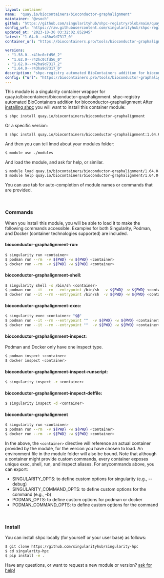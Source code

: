 ```yaml
---
layout: container
name:  "quay.io/biocontainers/bioconductor-graphalignment"
maintainer: "@vsoch"
github: "https://github.com/singularityhub/shpc-registry/blob/main/quay.io/biocontainers/bioconductor-graphalignment/container.yaml"
config_url: "https://raw.githubusercontent.com/singularityhub/shpc-registry/main/quay.io/biocontainers/bioconductor-graphalignment/container.yaml"
updated_at: "2023-10-30 03:32:02.852945"
latest: "1.64.0--r43ha9d7317_0"
container_url: "https://biocontainers.pro/tools/bioconductor-graphalignment"

versions:
 - "1.58.0--r41hc0cfd56_2"
 - "1.62.0--r42hc0cfd56_0"
 - "1.62.0--r42ha9d7317_2"
 - "1.64.0--r43ha9d7317_0"
description: "shpc-registry automated BioContainers addition for bioconductor-graphalignment"
config: {"url": "https://biocontainers.pro/tools/bioconductor-graphalignment", "maintainer": "@vsoch", "description": "shpc-registry automated BioContainers addition for bioconductor-graphalignment", "latest": {"1.64.0--r43ha9d7317_0": "sha256:86761e750c2acf8d1cead97b9202385ec46e3ea55972ec6f371ac61ea0d909df"}, "tags": {"1.58.0--r41hc0cfd56_2": "sha256:ed5eb1a24c546d2d320f780dbeb3c1762fa76e8f48149abd42e61a36c39ec824", "1.62.0--r42hc0cfd56_0": "sha256:ef71b7f4f622167a8fd11bd61160c5659c8eb1334e9ad221851d22714439e151", "1.62.0--r42ha9d7317_2": "sha256:aaf500dbe4daf5c97539b3ce0be93ea5e372b567e121231d22ef082ab85e2324", "1.64.0--r43ha9d7317_0": "sha256:86761e750c2acf8d1cead97b9202385ec46e3ea55972ec6f371ac61ea0d909df"}, "docker": "quay.io/biocontainers/bioconductor-graphalignment"}
---
```


This module is a singularity container wrapper for quay.io/biocontainers/bioconductor-graphalignment.
shpc-registry automated BioContainers addition for bioconductor-graphalignment
After [installing shpc](#install) you will want to install this container module:


```bash
$ shpc install quay.io/biocontainers/bioconductor-graphalignment
```

Or a specific version:

```bash
$ shpc install quay.io/biocontainers/bioconductor-graphalignment:1.64.0--r43ha9d7317_0
```

And then you can tell lmod about your modules folder:

```bash
$ module use ./modules
```

And load the module, and ask for help, or similar.

```bash
$ module load quay.io/biocontainers/bioconductor-graphalignment/1.64.0--r43ha9d7317_0
$ module help quay.io/biocontainers/bioconductor-graphalignment/1.64.0--r43ha9d7317_0
```

You can use tab for auto-completion of module names or commands that are provided.

<br>

### Commands

When you install this module, you will be able to load it to make the following commands accessible.
Examples for both Singularity, Podman, and Docker (container technologies supported) are included.

#### bioconductor-graphalignment-run:

```bash
$ singularity run <container>
$ podman run --rm  -v ${PWD} -w ${PWD} <container>
$ docker run --rm  -v ${PWD} -w ${PWD} <container>
```

#### bioconductor-graphalignment-shell:

```bash
$ singularity shell -s /bin/sh <container>
$ podman run --it --rm --entrypoint /bin/sh  -v ${PWD} -w ${PWD} <container>
$ docker run --it --rm --entrypoint /bin/sh  -v ${PWD} -w ${PWD} <container>
```

#### bioconductor-graphalignment-exec:

```bash
$ singularity exec <container> "$@"
$ podman run --it --rm --entrypoint ""  -v ${PWD} -w ${PWD} <container> "$@"
$ docker run --it --rm --entrypoint ""  -v ${PWD} -w ${PWD} <container> "$@"
```

#### bioconductor-graphalignment-inspect:

Podman and Docker only have one inspect type.

```bash
$ podman inspect <container>
$ docker inspect <container>
```

#### bioconductor-graphalignment-inspect-runscript:

```bash
$ singularity inspect -r <container>
```

#### bioconductor-graphalignment-inspect-deffile:

```bash
$ singularity inspect -d <container>
```



#### bioconductor-graphalignment

```bash
$ singularity run <container>
$ podman run --rm  -v ${PWD} -w ${PWD} <container>
$ docker run --rm  -v ${PWD} -w ${PWD} <container>
```


In the above, the `<container>` directive will reference an actual container provided
by the module, for the version you have chosen to load. An environment file in the
module folder will also be bound. Note that although a container
might provide custom commands, every container exposes unique exec, shell, run, and
inspect aliases. For anycommands above, you can export:

 - SINGULARITY_OPTS: to define custom options for singularity (e.g., --debug)
 - SINGULARITY_COMMAND_OPTS: to define custom options for the command (e.g., -b)
 - PODMAN_OPTS: to define custom options for podman or docker
 - PODMAN_COMMAND_OPTS: to define custom options for the command

<br>

### Install

You can install shpc locally (for yourself or your user base) as follows:

```bash
$ git clone https://github.com/singularityhub/singularity-hpc
$ cd singularity-hpc
$ pip install -e .
```

Have any questions, or want to request a new module or version? [ask for help!](https://github.com/singularityhub/singularity-hpc/issues)